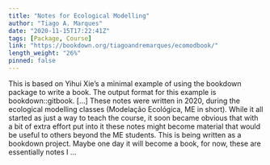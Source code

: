 ```yaml
---
title: "Notes for Ecological Modelling"
author: "Tiago A. Marques"
date: "2020-11-15T17:22:41Z"
tags: [Package, Course]
link: "https://bookdown.org/tiagoandremarques/ecomodbook/"
length_weight: "26%"
pinned: false
---
```


This is based on Yihui Xie’s a minimal example of using the bookdown package to write a book. The output format for this example is bookdown::gitbook. [...] These notes were written in 2020, during the ecological modelling classes (Modelação Ecológica, ME in short). While it all started as just a way to teach the course, it soon became obvious that with a bit of extra effort put into it these notes might become material that would be useful to others beyond the ME students. This is being written as a bookdown project. Maybe one day it will become a book, for now, these are essentially notes I  ...
